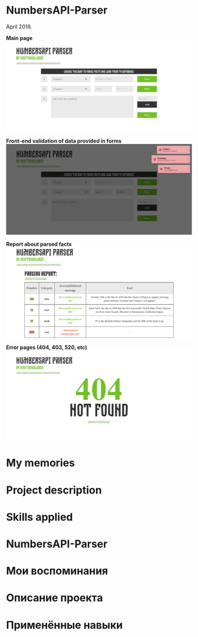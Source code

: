 # NumbersAPI-Parser
April 2019.

**Main page**
![main page](https://raw.githubusercontent.com/NikitosGolubev/images/master/numbersapi-parser.png)

**Front-end validation of data provided in forms**
![validation](https://raw.githubusercontent.com/NikitosGolubev/images/master/numbersapi-parser-validated.png)

**Report about parsed facts**
![report](https://raw.githubusercontent.com/NikitosGolubev/images/master/numbersapi-parser-report.png)

**Error pages (404, 403, 520, etc)**
![errors page](https://raw.githubusercontent.com/NikitosGolubev/images/master/numbersapi-parser-404.png)

# My memories

# Project description

# Skills applied

# NumbersAPI-Parser

# Мои воспоминания

# Описание проекта

# Применённые навыки
